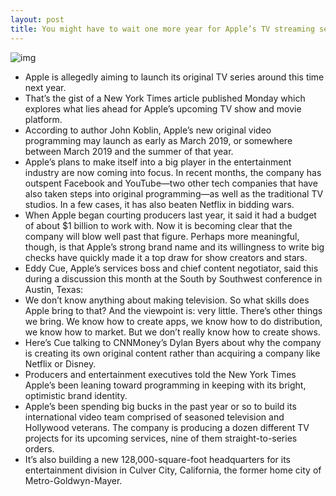 ```yaml
---
layout: post
title: You might have to wait one more year for Apple’s TV streaming service
---
```

![img](http://media.idownloadblog.com/wp-content/uploads/2015/10/Apple-TV-4-watching-movies-lifestyle-001.jpg)
* Apple is allegedly aiming to launch its original TV series around this time next year.
* That’s the gist of a New York Times article published Monday which explores what lies ahead for Apple’s upcoming TV show and movie platform.
* According to author John Koblin, Apple’s new original video programming may launch as early as March 2019, or somewhere between March 2019 and the summer of that year.
* Apple’s plans to make itself into a big player in the entertainment industry are now coming into focus. In recent months, the company has outspent Facebook and YouTube—two other tech companies that have also taken steps into original programming—as well as the traditional TV studios. In a few cases, it has also beaten Netflix in bidding wars.
* When Apple began courting producers last year, it said it had a budget of about $1 billion to work with. Now it is becoming clear that the company will blow well past that figure. Perhaps more meaningful, though, is that Apple’s strong brand name and its willingness to write big checks have quickly made it a top draw for show creators and stars.
* Eddy Cue, Apple’s services boss and chief content negotiator, said this during a discussion this month at the South by Southwest conference in Austin, Texas:
* We don’t know anything about making television. So what skills does Apple bring to that? And the viewpoint is: very little. There’s other things we bring. We know how to create apps, we know how to do distribution, we know how to market. But we don’t really know how to create shows.
* Here’s Cue talking to CNNMoney’s Dylan Byers about why the company is creating its own original content rather than acquiring a company like Netflix or Disney.
* Producers and entertainment executives told the New York Times Apple’s been leaning toward programming in keeping with its bright, optimistic brand identity.
* Apple’s been spending big bucks in the past year or so to build its international video team comprised of seasoned television and Hollywood veterans. The company is producing a dozen different TV projects for its upcoming services, nine of them straight-to-series orders.
* It’s also building a new 128,000-square-foot headquarters for its entertainment division in Culver City, California, the former home city of Metro-Goldwyn-Mayer.


